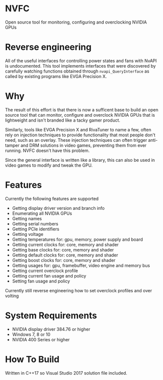 # NVFC


Open source tool for monitoring, configuring and overclocking NVIDIA GPUs

# Reverse engineering
All of the useful interfaces for controlling power states and fans with NvAPI is undocumented. This tool implements interfaces that were discovered by carefully watching functions obtained through `nvapi_QueryInterface` as called by existing programs like EVGA Precision X.


# Why
The result of this effort is that there is now a sufficent base to build an open source tool that can monitor, configure and overclock NVIDIA GPUs that is lightweight and isn't branded like a tacky gamer product.

Similarly, tools like EVGA Precision X and RivaTuner to name a few, often rely on injection techniques to provide functionality that most people don't need, such as an overlay. These injection techniques can often trigger anti-tamper and DRM solutions in video games, preventing them from ever running. NVFC doesn't have this problem.

Since the general interface is written like a library, this can also be used in video games to modify and tweak the GPU.


# Features
Currently the following features are supported

 * Getting display driver version and branch info
 * Enumerating all NVIDIA GPUs
 * Getting names
 * Getting serial numbers
 * Getting PCIe identifiers
 * Getting voltage
 * Getting temperatures for: gpu, memory, power supply and board
 * Getting current clocks for: core, memory and shader
 * Getting base clocks for: core, memory and shader
 * Getting default clocks for: core, memory and shader
 * Getting boost clocks for: core, memory and shader
 * Getting usages for: gpu, framebuffer, video engine and memory bus
 * Getting current overclock profile
 * Getting current fan usage and policy
 * Setting fan usage and policy
 

Currently still reverse engineering how to set overclock profiles and over volting

# System Requirements
 * NVIDIA display driver 384.76 or higher
 * Windows 7, 8 or 10
 * NVIDIA 400 Series or higher

# How To Build
Written in C++17 so Visual Studio 2017 solution file included.